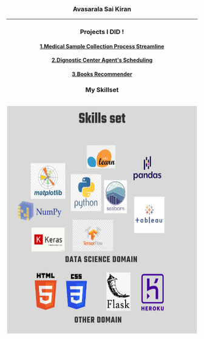 


<h3 align="center"><b>Avasarala Sai Kiran</b></h3>
<hr/>
<h3 align="center"><b>Projects I DID ! </b></h3>
<h4 align="center"><b><a href="https://github.com/asaikiran1999/Medical-Sample-collection-process-Streamline">1.Medical Sample Collection Process Streamline</a></b></h4>
<h4 align="center"><b><a href="https://github.com/asaikiran1999/diagnostic-center-agents-sheduling">2.Dignostic Center Agent's Scheduling</a></b></h4>
<h4 align="center"><b><a href="https://github.com/asaikiran1999/books-recommender/tree/main">3.Books Recommender</a></b></h4>
<div align="center"><h3>My Skillset</h3></div><br/>
<div align="center"><img src="20220518_170805_0000.jpg" alt="Girl in a jacket" width="500" height="600">	
</div>


